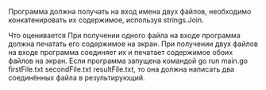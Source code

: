 Программа должна получать на вход имена двух файлов, необходимо  конкатенировать их содержимое, используя strings.Join.



Что оценивается
При получении одного файла на входе программа должна печатать его содержимое на экран.
При получении двух файлов на входе программа соединяет их и печатает содержимое обоих файлов на экран.
Если программа запущена командой go run main.go firstFile.txt secondFile.txt resultFile.txt, то она должна написать два соединённых файла в результирующий.
